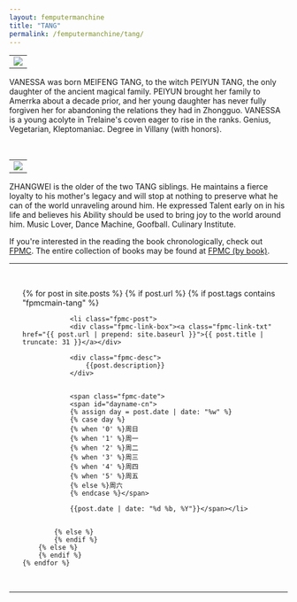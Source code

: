 ```yaml
---
layout: femputermanchine
title: "TANG"
permalink: /femputermanchine/tang/
---
```


<html>
<head>
<meta charset="utf-8">

</head>

<body>

<div id="fpmc-intro">
<table class="inline-imgtbl-l">
<tr>
<td><img class="inline-img" src="{{ site.url }}/assets/tb/vanessa-conf.jpg"></td>
</tr>
</table>
<p>VANESSA was born MEIFENG TANG, to the witch PEIYUN TANG, the only daughter of the ancient magical family. PEIYUN brought her family to Amerrka about a decade prior, and her young daughter has never fully forgiven her for abandoning the relations they had in Zhongguo. VANESSA is a young acolyte in Trelaine's coven eager to rise in the ranks. Genius, Vegetarian, Kleptomaniac. Degree in Villany (with honors).</p>
<br/>
<table class="inline-imgtbl-l">
<tr>
<td><img class="inline-img" src="{{ site.url }}/assets/tb/zhangwei-playfultb.jpg"></td>
</tr>
</table>
<p>ZHANGWEI is the older of the two TANG siblings. He maintains a fierce loyalty to his mother's legacy and will stop at nothing to preserve what he can of the world unraveling around him. He expressed Talent early on in his life and believes his Ability should be used to bring joy to the world around him. Music Lover, Dance Machine, Goofball. Culinary Institute.</p>
<p>If you're interested in the reading the book chronologically, check out <a href="{{ '/femputermanchine/' | prepend: site.url }}">FPMC</a>. The entire collection of books may be found at <a href="{{ '/femputermanchine/books/' | prepend: site.url }}">FPMC (by book)</a>.</p>
</div>

<hr>
<br/>

<ul>
	{% for post in site.posts %}
        {% if post.url %}
			{% if post.tags contains "fpmcmain-tang" %}

		        <li class="fpmc-post">
				<div class="fpmc-link-box"><a class="fpmc-link-txt" href="{{ post.url | prepend: site.baseurl }}">{{ post.title | truncate: 31 }}</a></div>

				<div class="fpmc-desc">
					{{post.description}}
				</div>

		
				<span class="fpmc-date">
				<span id="dayname-cn">
				{% assign day = post.date | date: "%w" %}
				{% case day %}
				{% when '0' %}周日
				{% when '1' %}周一
				{% when '2' %}周二
				{% when '3' %}周三
				{% when '4' %}周四
				{% when '5' %}周五
				{% else %}周六
				{% endcase %}</span>

				{{post.date | date: "%d %b, %Y"}}</span></li>


			{% else %}	
			{% endif %}
		{% else %}
        {% endif %}
    {% endfor %}
</ul>

<br>

<hr>


</body>
</html>





